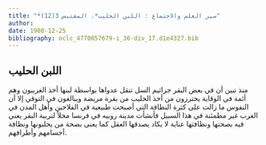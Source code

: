 ```yaml
---
title: "*سير العلم والاجتماع : اللبن الحليب*. المقتبس 3(12)"
author: 
date: 1908-12-25
bibliography: oclc_4770057679-i_36-div_17.d1e4327.bib
---
```




##  اللبن الحليب 


 منذ تبين أن في بعض البقر جراثيم السل تنقل عدواها بواسطة لبنها أخذ الغربيون وهم أئمة في الوقاية يحترزون من أخذ الحليب من بقرة مريضة ويبالغون في التوقي إلا أن النفوس ما زالت على كثرة النظافة التي أصبحت طبيعية في الفلاحين وأهل المدن في الغرب غير مطمئنة في هذا السبيل فأنشأت مدينة روبيه في فرنسا محلاً لتربية البقر يعني فيه بصحتها ونظافتها عناية لا يكاد يصدقها العقل كما يعنى بصحة من يحلبونها ونظافة أجسامهم وأطرافهم. 
